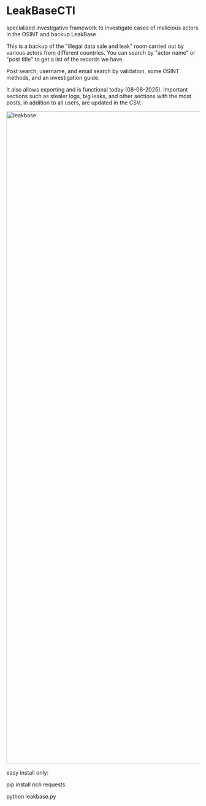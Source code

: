 # LeakBaseCTI
specialized investigative framework to investigate cases of malicious actors in the OSINT and backup LeakBase

This is a backup of the "illegal data sale and leak" room carried out by various actors from different countries. You can search by "actor name" or "post title" to get a list of the records we have.

Post search, username, and email search by validation, some OSINT methods, and an investigation guide.

It also allows exporting and is functional today (08-08-2025). Important sections such as stealer logs, big leaks, and other sections with the most posts, in addition to all users, are updated in the CSV.

<img width="2702" height="1700" alt="leakbase" src="https://github.com/user-attachments/assets/9728e5ee-bc25-4ee1-8dfc-59f4f334127b" />

easy install only:

pip install rich requests

python leakbase.py 
